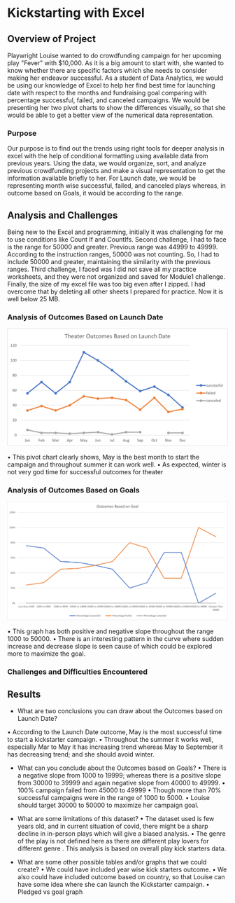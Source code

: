 # Kickstarting with Excel

## Overview of Project
Playwright Louise wanted to do crowdfunding campaign for her upcoming play "Fever" with $10,000. As it is a big amount to start with, she wanted to know whether there are specific factors which she needs to consider making her endeavor successful.
As a student of Data Analytics, we would be using our knowledge of Excel to help her find best time for launching date with respect to the months and fundraising goal comparing with percentage successful, failed, and canceled campaigns. 
We would be presenting her two pivot charts to show the differences visually, so that she would be able to get a better view of the numerical data representation.
### Purpose
Our purpose is to find out the trends using right tools for deeper analysis in excel with the help of conditional formatting using available data from previous years. Using the data, we would organize, sort, and analyze previous crowdfunding projects and make a visual representation to get the information available briefly to her.
For Launch date, we would be representing month wise successful, failed, and canceled plays whereas, in outcome based on Goals, it would be according to the range.

## Analysis and Challenges
Being new to the Excel and programming, initially it was challenging for me to use conditions like Count If and CountIfs. Second challenge, I had to face is the range for 50000 and greater. Previous range was 44999 to 49999. According to the instruction ranges, 50000 was not counting. So, I had to include 50000 and greater, maintaining the similarity with the previous ranges. Third challenge, I faced was I did not save all my practice worksheets, and they were not organized and saved for Module1 challenge. Finally, the size of my excel file was too big even after I zipped. I had overcome that by deleting all other sheets I prepared for practice. Now it is well below 25 MB. 


### Analysis of Outcomes Based on Launch Date
![png_Theater_Outcomes_vs_Launch](https://github.com/Ruma-T/Kickstarter_Analysis/blob/a670a4f6cd09d7e3d80345482fbe17275377cd6e/Resources/Theater_Outcomes_vs_Launch.png)
 
•	This pivot chart clearly shows, May is the best month to start the campaign and throughout summer it can work well. 
•	As expected, winter is not very god time for successful outcomes for theater


### Analysis of Outcomes Based on Goals
![png_Outcomes_vs_Goals](https://github.com/Ruma-T/Kickstarter_Analysis/blob/87172aed1181383a45abb15c94915904abe0e19c/Resources/Outcomes_vs_Goals.png)

 
•	This graph has both positive and negative slope throughout the range 1000 to 50000. 
•	There is an interesting pattern in the curve where sudden increase and decrease slope is seen cause of which could be explored more to maximize the goal.

### Challenges and Difficulties Encountered

## Results
- What are two conclusions you can draw about the Outcomes based on Launch Date?

•	According to the Launch Date outcome, May is the most successful time to start a kickstarter campaign.
•	Throughout the summer it works well, especially Mar to May it has increasing trend whereas May to September it has decreasing trend; and she should avoid winter. 

- What can you conclude about the Outcomes based on Goals?
•	There is a negative slope from 1000 to 19999; whereas there is a positive slope from 30000 to 39999 and again negative slope from 40000 to 49999. 
•	100% campaign failed from 45000 to 49999
•	Though more than 70% successful campaigns were in the range of 1000 to 5000.
•	Louise should target 30000 to 50000 to maximize her campaign goal.


- What are some limitations of this dataset?
•	The dataset used is few years old, and in current situation of covid, there might be a sharp decline in in-person plays which will give a biased analysis.
•	The genre of the play is not defined here as there are different play lovers for different genre . This analysis is based on overall play kick starters data.


- What are some other possible tables and/or graphs that we could create?
•	We could have included year wise kick starters outcome.
•	We also could have included outcome based on country, so that Louise can have some idea where she can launch the Kickstarter campaign.
•	Pledged vs goal graph 


